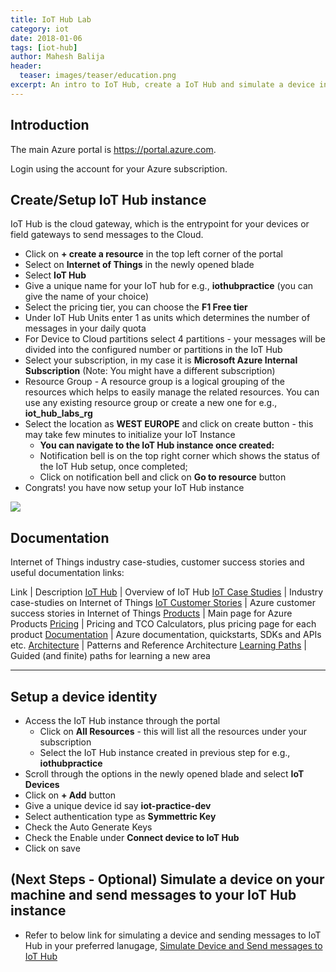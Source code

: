 ```yaml
---
title: IoT Hub Lab
category: iot
date: 2018-01-06
tags: [iot-hub]
author: Mahesh Balija
header:
  teaser: images/teaser/education.png
excerpt: An intro to IoT Hub, create a IoT Hub and simulate a device in your machine and push messages to cloud (IoT Hub).
---
```

## Introduction

The main Azure portal is <a href="https://portal.azure.com" target="portal">https://portal.azure.com</a>.

Login using the account for your Azure subscription.

## Create/Setup IoT Hub instance

IoT Hub is the cloud gateway, which is the entrypoint for your devices or field gateways to 
send messages to the Cloud.

- Click on **+ create a resource** in the top left corner of the portal
- Select on **Internet of Things** in the newly opened blade
- Select **IoT Hub**
- Give a unique name for your IoT hub for e.g., **iothubpractice** (you can give the name of your choice)
- Select the pricing tier, you can choose the **F1 Free tier**
- Under IoT Hub Units enter 1 as units which determines the number of messages in your daily quota
- For Device to Cloud partitions select 4 partitions - your messages will be divided into the configured number
or partitions in the IoT Hub
- Select your subscription, in my case it is **Microsoft Azure Internal Subscription** (Note: You might have a different subscription)
- Resource Group - A resource group is a logical grouping of the resources which helps to easily manage the related resources. You can use any existing resource group or create a new one for e.g., **iot_hub_labs_rg** 
- Select the location as **WEST EUROPE** and click on create button - this may take few minutes to initialize your IoT Instance
    - **You can navigate to the IoT Hub instance once created:**
    - Notification bell is on the top right corner which shows the status of the IoT Hub setup, once completed;
    - Click on notification bell and click on **Go to resource** button
- Congrats! you have now setup your IoT Hub instance  

![](images/iothub-creation-page.png)

## Documentation

Internet of Things industry case-studies, customer success stories and useful documentation links:

Link | Description
<a href="https://docs.microsoft.com/en-us/azure/iot-hub/" target="azuredocs">IoT Hub</a> | Overview of IoT Hub 
<a href="https://azure.microsoft.com/en-gb/case-studies/?term=Internet+of+Things" target="microsoft_case-studies">IoT Case Studies</a> | Industry case-studies on Internet of Things
<a href="http://customers.microsoft.com/en-us/search?sq=Internet%20of%20Things&ff=&p=0&so=story_publish_date%20desc" target="microsoft_customer_stories">IoT Customer Stories</a> | Azure customer success stories in Internet of Things 
<a href="https://azure.microsoft.com/en-us/services" target="azuredocs">Products</a> | Main page for Azure Products
<a href="https://azure.microsoft.com/en-us/pricing" target="azuredocs">Pricing</a> | Pricing and TCO Calculators, plus pricing page for each product
<a href="https://docs.microsoft.com/en-us/azure" target="azuredocs">Documentation</a> | Azure documentation, quickstarts, SDKs and APIs etc.
<a href="https://docs.microsoft.com/en-us/azure/index#pivot=architecture" target="azuredocs">Architecture</a> | Patterns and Reference Architecture 
<a href="https://azure.microsoft.com/en-us/documentation/learning-paths" target="azuredocs">Learning Paths</a> | Guided (and finite) paths for learning a new area  

------------------------------------------------------------------

## Setup a device identity

-   Access the IoT Hub instance through the portal
    - Click on **All Resources** - this will list all the resources under your subscription
    - Select the IoT Hub instance created in previous step for e.g., **iothubpractice**
-   Scroll through the options in the newly opened blade and select **IoT Devices**
-   Click on **+ Add** button
-   Give a unique device id say **iot-practice-dev**
-   Select authentication type as **Symmettric Key**
-   Check the Auto Generate Keys
-   Check the Enable under **Connect device to IoT Hub**
-   Click on save

## (Next Steps - Optional) Simulate a device on your machine and send messages to your IoT Hub instance

- Refer to below link for simulating a device and sending messages to IoT Hub in your preferred lanugage,
[Simulate Device and Send messages to IoT Hub](https://docs.microsoft.com/en-us/azure/iot-hub/iot-hub-get-started-simulated)
